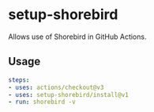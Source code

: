 # setup-shorebird

Allows use of Shorebird in GitHub Actions.

## Usage

```yaml
steps:
- uses: actions/checkout@v3
- uses: setup-shorebird/install@v1
- run: shorebird -v
```
